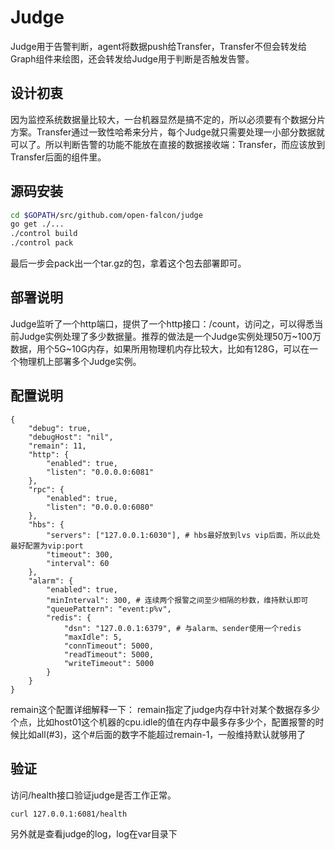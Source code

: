# Judge

Judge用于告警判断，agent将数据push给Transfer，Transfer不但会转发给Graph组件来绘图，还会转发给Judge用于判断是否触发告警。

## 设计初衷

因为监控系统数据量比较大，一台机器显然是搞不定的，所以必须要有个数据分片方案。Transfer通过一致性哈希来分片，每个Judge就只需要处理一小部分数据就可以了。所以判断告警的功能不能放在直接的数据接收端：Transfer，而应该放到Transfer后面的组件里。

## 源码安装

```bash
cd $GOPATH/src/github.com/open-falcon/judge
go get ./...
./control build
./control pack
```

最后一步会pack出一个tar.gz的包，拿着这个包去部署即可。

## 部署说明

Judge监听了一个http端口，提供了一个http接口：/count，访问之，可以得悉当前Judge实例处理了多少数据量。推荐的做法是一个Judge实例处理50万~100万数据，用个5G~10G内存，如果所用物理机内存比较大，比如有128G，可以在一个物理机上部署多个Judge实例。

## 配置说明

```
{
    "debug": true,
    "debugHost": "nil",
    "remain": 11,
    "http": {
        "enabled": true,
        "listen": "0.0.0.0:6081"
    },
    "rpc": {
        "enabled": true,
        "listen": "0.0.0.0:6080"
    },
    "hbs": {
        "servers": ["127.0.0.1:6030"], # hbs最好放到lvs vip后面，所以此处最好配置为vip:port
        "timeout": 300,
        "interval": 60
    },
    "alarm": {
        "enabled": true,
        "minInterval": 300, # 连续两个报警之间至少相隔的秒数，维持默认即可
        "queuePattern": "event:p%v",
        "redis": {
            "dsn": "127.0.0.1:6379", # 与alarm、sender使用一个redis
            "maxIdle": 5,
            "connTimeout": 5000,
            "readTimeout": 5000,
            "writeTimeout": 5000
        }
    }
}
```

remain这个配置详细解释一下：
remain指定了judge内存中针对某个数据存多少个点，比如host01这个机器的cpu.idle的值在内存中最多存多少个，配置报警的时候比如all(#3)，这个#后面的数字不能超过remain-1，一般维持默认就够用了

## 验证

访问/health接口验证judge是否工作正常。

```bash
curl 127.0.0.1:6081/health
```

另外就是查看judge的log，log在var目录下
